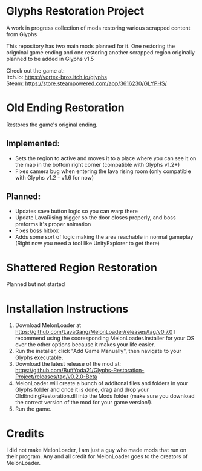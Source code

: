 # Glyphs Restoration Project
A work in progress collection of mods restoring various scrapped content from Glyphs

This repository has two main mods planned for it. One restoring the origninal game ending and one restoring another scrapped region originally planned to be added in Glyphs v1.5

Check out the game at:   
Itch.io: https://vortex-bros.itch.io/glyphs   
Steam: https://store.steampowered.com/app/3616230/GLYPHS/

# Old Ending Restoration
Restores the game's original ending.

## Implemented:
- Sets the region to active and moves it to a place where you can see it on the map in the bottom right corner (compatible with Glyphs v1.2+)
- Fixes camera bug when entering the lava rising room (only compatible with Glyphs v1.2 - v1.6 for now)

## Planned:
- Updates save button logic so you can warp there
- Update LavaRising trigger so the door closes properly, and boss preforms it's proper animation
- Fixes boss hitbox
- Adds some sort of logic making the area reachable in normal gameplay (Right now you need a tool like UnityExplorer to get there)

# Shattered Region Restoration
Planned but not started

# Installation Instructions
1) Download MelonLoader at https://github.com/LavaGang/MelonLoader/releases/tag/v0.7.0 I recommend using the cooresponding MelonLoader.Installer for your OS over the other options because it makes your life easier.
2) Run the installer, click "Add Game Manually", then navigate to your Glyphs executable.
3) Download the latest release of the mod at: https://github.com/BuffYoda21/Glyphs-Restoration-Project/releases/tag/v0.2.0-Beta
4) MelonLoader will create a bunch of additonal files and folders in your Glyphs folder and once it is done, drag and drop your OldEndingRestoration.dll into the Mods folder (make sure you download the correct version of the mod for your game version!).
5) Run the game.

# Credits
I did not make MelonLoader, I am just a guy who made mods that run on their program. Any and all credit for MelonLoader goes to the creators of MelonLoader.
